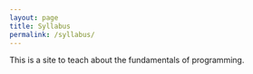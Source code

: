 ```yaml
---
layout: page
title: Syllabus
permalink: /syllabus/
---
```


This is a site to teach about the fundamentals of programming. 
